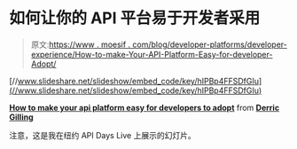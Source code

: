 # 如何让你的 API 平台易于开发者采用

> 原文:[https://www . moesif . com/blog/developer-platforms/developer-experience/How-to-make-Your-API-Platform-Easy-for-developer-Adopt/](https://www.moesif.com/blog/developer-platforms/developer-experience/How-to-make-Your-API-Platform-Easy-for-Developers-to-Adopt/)

[//www.slideshare.net/slideshow/embed_code/key/hIPBp4FFSDfGIu](//www.slideshare.net/slideshow/embed_code/key/hIPBp4FFSDfGIu)

**[How to make your api platform easy for developers to adopt](//www.slideshare.net/DerricGilling/how-to-make-your-api-platform-easy-for-developers-to-adopt "How to make your api platform easy for developers to adopt")** from **[Derric Gilling](https://www.slideshare.net/DerricGilling)**

注意，这是我在纽约 API Days Live 上展示的幻灯片。